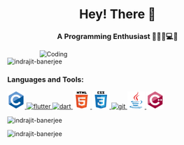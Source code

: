 ###
<h1 align="center"> Hey! There 👋</h1>
<h3 align="center">A Programming Enthusiast 🚶🏻‍♂️💻🤖</h3>

<img align="right" alt="Coding" width="430" src="https://user-images.githubusercontent.com/59779635/122485459-95f89c00-cff4-11eb-8ea9-697b7ff31830.gif" />


<p align="left"> <img src="https://komarev.com/ghpvc/?username=indrajit-banerjee&label=Profile%20views&color=0e75b6&style=flat" alt="indrajit-banerjee" /> </p>


<h3 align="left">Languages and Tools:</h3>
<p align="left"> <a href="https://www.cprogramming.com/" target="_blank"> <img src="https://raw.githubusercontent.com/devicons/devicon/master/icons/c/c-original.svg" alt="c" width="40" height="40"/> </a> <a href="https://flutter.dev" target="_blank"> <img src="https://www.vectorlogo.zone/logos/flutterio/flutterio-icon.svg" alt="flutter" width="40" height="40"/> </a> <a href="https://dart.dev" target="_blank"> <img src="https://www.vectorlogo.zone/logos/dartlang/dartlang-icon.svg" alt="dart" width="40" height="40"/> </a> <a href="https://www.w3.org/html/" target="_blank"> <img src="https://raw.githubusercontent.com/devicons/devicon/master/icons/html5/html5-original-wordmark.svg" alt="html5" width="40" height="40"/> </a> <a href="https://www.w3schools.com/css/" target="_blank"> <img src="https://raw.githubusercontent.com/devicons/devicon/master/icons/css3/css3-original-wordmark.svg" alt="css3" width="40" height="40"/> </a>  <a href="https://git-scm.com/" target="_blank"> <img src="https://www.vectorlogo.zone/logos/git-scm/git-scm-icon.svg" alt="git" width="40" height="40"/> </a>  <a href="https://www.java.com" target="_blank"> <img src="https://raw.githubusercontent.com/devicons/devicon/master/icons/java/java-original.svg" alt="java" width="40" height="40"/> </a>  <a href="https://www.w3schools.com/cpp/" target="_blank"> <img src="https://raw.githubusercontent.com/devicons/devicon/master/icons/cplusplus/cplusplus-original.svg" alt="cplusplus" width="40" height="40"/> </a>  </p>

<p><img align="center" src="https://github-readme-stats.vercel.app/api/top-langs?username=indrajit-banerjee&show_icons=true&locale=en&layout=compact" alt="indrajit-banerjee" /></p>

<p>&nbsp;<img align="left" src="https://github-readme-stats.vercel.app/api?username=indrajit-banerjee&show_icons=true&locale=en" alt="indrajit-banerjee" /></p>


<!--
**Indrajit-Banerjee/Indrajit-Banerjee** is a ✨ _special_ ✨ repository because its `README.md` (this file) appears on your GitHub profile.

Here are some ideas to get you started:

- 🔭 I’m currently working on ...
- 🌱 I’m currently learning ...
- 👯 I’m looking to collaborate on ...
- 🤔 I’m looking for help with ...
- 💬 Ask me about ...
- 📫 How to reach me: ...
- 😄 Pronouns: ...
- ⚡ Fun fact: ...
-->
